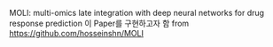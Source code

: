 MOLI: multi-omics late integration with deep neural networks for drug response prediction
이 Paper를 구현하고자 함
from  https://github.com/hosseinshn/MOLI
